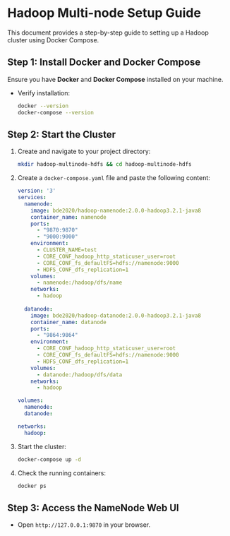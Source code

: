 # Hadoop Multi-node Setup Guide

This document provides a step-by-step guide to setting up a Hadoop cluster using Docker Compose.

## Step 1: Install Docker and Docker Compose
Ensure you have **Docker** and **Docker Compose** installed on your machine.

- Verify installation:
  ```bash
  docker --version
  docker-compose --version
  ```

## Step 2: Start the Cluster
1. Create and navigate to your project directory:
   ```bash
   mkdir hadoop-multinode-hdfs && cd hadoop-multinode-hdfs
   ```

2. Create a `docker-compose.yaml` file and paste the following content:
   ```yaml
   version: '3'
   services:
     namenode:
       image: bde2020/hadoop-namenode:2.0.0-hadoop3.2.1-java8
       container_name: namenode
       ports:
         - "9870:9870"
         - "9000:9000"
       environment:
         - CLUSTER_NAME=test
         - CORE_CONF_hadoop_http_staticuser_user=root
         - CORE_CONF_fs_defaultFS=hdfs://namenode:9000
         - HDFS_CONF_dfs_replication=1
       volumes:
         - namenode:/hadoop/dfs/name
       networks:
         - hadoop
     
     datanode:
       image: bde2020/hadoop-datanode:2.0.0-hadoop3.2.1-java8
       container_name: datanode
       ports:
         - "9864:9864"
       environment:
         - CORE_CONF_hadoop_http_staticuser_user=root
         - CORE_CONF_fs_defaultFS=hdfs://namenode:9000
         - HDFS_CONF_dfs_replication=1
       volumes:
         - datanode:/hadoop/dfs/data
       networks:
         - hadoop

   volumes:
     namenode:
     datanode:

   networks:
     hadoop:
   ```

3. Start the cluster:
   ```bash
   docker-compose up -d
   ```

4. Check the running containers:
   ```bash
   docker ps
   ```

## Step 3: Access the NameNode Web UI
- Open `http://127.0.0.1:9870` in your browser.
